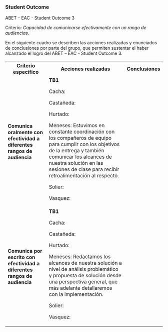 ### **Student Outcome**

ABET – EAC - Student Outcome 3

Criterio: _Capacidad de comunicarse efectivamente con un rango de audiencias._

En el siguiente cuadro se describen las acciones realizadas y enunciados de conclusiones por parte del grupo, que permiten sustentar el haber alcanzado el logro del ABET – EAC - Student Outcome 3.

<table>
  <tr>
    <th>Criterio específico</th>
    <th>Acciones realizadas</th>
    <th>Conclusiones</th>
  </tr>
  <tr>
    <td><strong>Comunica oralmente con efectividad a diferentes rangos de audiencia</strong></td>
    <td>
      <strong>TB1</strong>
      <br>
      <p>
        Cacha: 
      </p>
      <p>
        Castañeda: 
      </p>
      <p>
        Hurtado: 
      </p>
      <p>
        Meneses: Estuvimos en constante coordinación con los compañeros de equipo para cumplir con los objetivos de la entrega y también comunicar los alcances de nuestra solución en las sesiones de clase para recibir retroalimentación al respecto. 
      </p>
      <p>
        Solier: 
      </p>
      <p>
        Vasquez: 
      </p>
    </td>
    <td></td>
  </tr>
  <tr>
    <td><strong>Comunica por escrito con efectividad a diferentes rangos de audiencia</strong></td>
    <td>
      <strong>TB1</strong>
      <p>
        Cacha: 
      </p>
      <p>
        Castañeda: 
      </p>
      <p>
        Hurtado: 
      </p>
      <p>
        Meneses: Redactamos los alcances de nuestra solución a nivel de análisis problemático y propuesta de solución desde una perspectiva general, que más adelante detallaremos con la implementación.
      </p>
      <p>
        Solier: 
      </p>
      <p>
        Vasquez: 
      </p>
    </td>
    <td></td>
  </tr>
</table>
